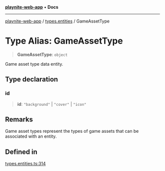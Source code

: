 [**playnite-web-app**](../../README.md) • **Docs**

***

[playnite-web-app](../../README.md) / [types.entities](../README.md) / GameAssetType

# Type Alias: GameAssetType

> **GameAssetType**: `object`

Game asset type data entity.

## Type declaration

### id

> **id**: `"background"` \| `"cover"` \| `"icon"`

## Remarks

Game asset types represent the types of game assets that can be associated with an entity.

## Defined in

[types.entities.ts:314](https://github.com/andrew-codes/playnite-web/blob/7c6173fb10a422dfd51679fe232c8ad5b6334b6e/apps/playnite-web/src/server/data/types.entities.ts#L314)
